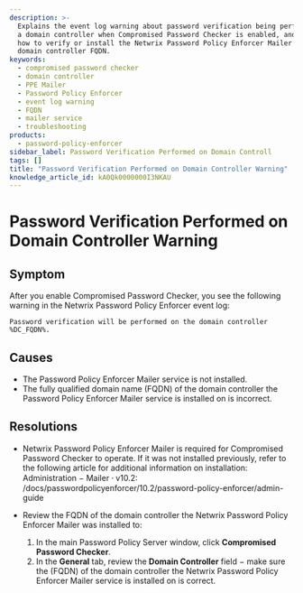 ```yaml
---
description: >-
  Explains the event log warning about password verification being performed on
  a domain controller when Compromised Password Checker is enabled, and shows
  how to verify or install the Netwrix Password Policy Enforcer Mailer and the
  domain controller FQDN.
keywords:
  - compromised password checker
  - domain controller
  - PPE Mailer
  - Password Policy Enforcer
  - event log warning
  - FQDN
  - mailer service
  - troubleshooting
products:
  - password-policy-enforcer
sidebar_label: Password Verification Performed on Domain Controll
tags: []
title: "Password Verification Performed on Domain Controller Warning"
knowledge_article_id: kA0Qk0000000I3NKAU
---
```


# Password Verification Performed on Domain Controller Warning

## Symptom

After you enable Compromised Password Checker, you see the following warning in the Netwrix Password Policy Enforcer event log:

```
Password verification will be performed on the domain controller %DC_FQDN%.
```

## Causes

- The Password Policy Enforcer Mailer service is not installed.
- The fully qualified domain name (FQDN) of the domain controller the Password Policy Enforcer Mailer service is installed on is incorrect.

## Resolutions

- Netwrix Password Policy Enforcer Mailer is required for Compromised Password Checker to operate. If it was not installed previously, refer to the following article for additional information on installation: Administration − Mailer ⸱ v10.2: /docs/passwordpolicyenforcer/10.2/password-policy-enforcer/admin-guide

- Review the FQDN of the domain controller the Netwrix Password Policy Enforcer Mailer was installed to:

  1. In the main Password Policy Server window, click **Compromised Password Checker**.
  2. In the **General** tab, review the **Domain Controller** field − make sure the (FQDN) of the domain controller the Netwrix Password Policy Enforcer Mailer service is installed on is correct.

